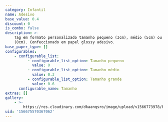 ```yaml
---
category: Infantil
name: Adesivo
base_value: 0.4
discount: 0
is_combo: false
description: >-
    Tag em formato personalizado tamanho pequeno (3cm), médio (5cm) ou grande
    (8cm). Confeccionado em papel glossy adesivo.
base_paper_type: []
configurables:
    - configurable_list:
          - configurable_list_option: Tamanho pequeno
            value: 0
          - configurable_list_option: Tamanho médio
            value: 0.3
          - configurable_list_option: Tamanho grande
            value: 0.6
      configurable_name: Tamanho
extras: []
gallery:
    - >-
        https://res.cloudinary.com/dkaanqsro/image/upload/v1566773978/Papelaria%20infantil/Adesivo_alcxas.jpg
uid: '156675570367062'
---
```


